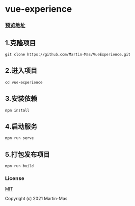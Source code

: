 # vue-experience

### [预览地址](https://learningwhy.today)

## 1.克隆项目
```
git clone https://github.com/Martin-Mas/VueExperience.git
```

## 2.进入项目
```
cd vue-experience
```

## 3.安装依赖
```
npm install
```

## 4.启动服务
```
npm run serve
```

## 5.打包发布项目
```
npm run build
```
### License
[MIT](https://opensource.org/licenses/MIT)

Copyright (c) 2021 Martin-Mas
